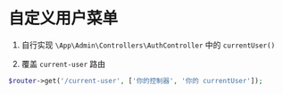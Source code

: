 # 自定义用户菜单

1. 自行实现 `\App\Admin\Controllers\AuthController` 中的 `currentUser()`

2.  覆盖 `current-user` 路由

```php
$router->get('/current-user', ['你的控制器', '你的 currentUser']);
```
